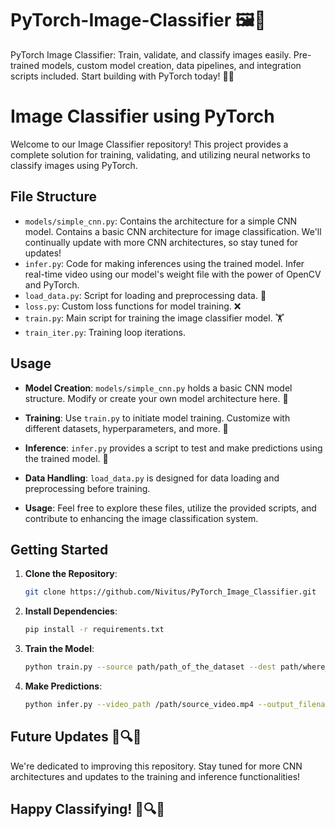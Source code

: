 # PyTorch-Image-Classifier 🖼️🚀
PyTorch Image Classifier: Train, validate, and classify images easily. Pre-trained models, custom model creation, data pipelines, and integration scripts included. Start building with PyTorch today! 🌟✨

# Image Classifier using PyTorch

Welcome to our Image Classifier repository! This project provides a complete solution for training, validating, and utilizing neural networks to classify images using PyTorch.

## File Structure

- `models/simple_cnn.py`: Contains the architecture for a simple CNN model. Contains a basic CNN architecture for image classification. We'll continually update with more CNN architectures, so stay tuned for updates!
- `infer.py`: Code for making inferences using the trained model. Infer real-time video using our model's weight file with the power of OpenCV and PyTorch.
- `load_data.py`: Script for loading and preprocessing data. 📂
- `loss.py`: Custom loss functions for model training. ❌
- `train.py`: Main script for training the image classifier model. 🏋️
- `train_iter.py`: Training loop iterations.

## Usage

- **Model Creation**: `models/simple_cnn.py` holds a basic CNN model structure. Modify or create your own model architecture here. 🧩
- **Training**: Use `train.py` to initiate model training. Customize with different datasets, hyperparameters, and more. 🚂
- **Inference**: `infer.py` provides a script to test and make predictions using the trained model. 🎥
- **Data Handling**: `load_data.py` is designed for data loading and preprocessing before training.

- **Usage**: Feel free to explore these files, utilize the provided scripts, and contribute to enhancing the image classification system.

## Getting Started

1. **Clone the Repository**:
   ```bash
   git clone https://github.com/Nivitus/PyTorch_Image_Classifier.git
   ```
2. **Install Dependencies**:
   ```bash
   pip install -r requirements.txt
   ```
3. **Train the Model**:
   ```bash
   python train.py --source path/path_of_the_dataset --dest path/where_you_wanna_save
   ```
4. **Make Predictions**:
   ```bash
   python infer.py --video_path /path/source_video.mp4 --output_filename /path/output_video.mp4 --model_path path/model_weights.pth
   ```

## Future Updates  🎉🔍📸
   We're dedicated to improving this repository. Stay tuned for more CNN architectures and updates to the training and inference functionalities!

## Happy Classifying! 🚀🔍📸
